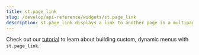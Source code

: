 ```yaml
---
title: st.page_link
slug: /develop/api-reference/widgets/st.page_link
description: st.page_link displays a link to another page in a multipage app or to an external page.
---
```


<Tip>

Check out our [tutorial](/develop/tutorials/multipage/st.page_link-nav) to learn about building custom, dynamic menus with `st.page_link`.

</Tip>

<Autofunction function="streamlit.page_link" />
